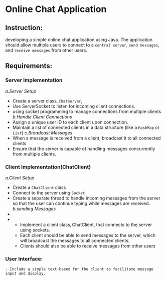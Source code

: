 # Online Chat Application 

## Instruction:

developing a simple online chat application using Java. The application should allow multiple users to connect to a `central server`, `send messages`, and `receive messages` from other users.


## Requirements: 

### Server Implementation
*a.Server Setup*
- Create a server class, `ChatServer`, 
- Use ServerSocket to listen for incoming client connections.
- using socket programming to manage connections from multiple clients
*b.Handle Client Connections*
- Assign a unique user ID to each client upon connection.
- Maintain a list of connected clients in a data structure (like a `HashMap` or `List`)
*c.Broadcast Messages*
- When a message is received from a client, broadcast it to all connected clients
- Ensure that the server is capable of handling messages concurrently from multiple clients.
### Client Implementation(ChatClient)
*a.Client Setup*
- Create a `ChatClient` class
- Connect to the server using `Socket`
- Create a separate thread to handle incoming messages from the server so that the user can continue typing while messages are received.
*b.sending Messages*
- 
- 
    - Implement a client class, ChatClient, that connects to the server using sockets.  
    -  Each client should be able to send messages to the server, which will broadcast the messages to all connected clients. 
    - Clients should also be able to receive messages from other users
### User Interface: 
    - Include a simple text-based for the client to facilitate message input and display. 